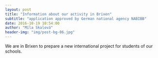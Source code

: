 ```yaml
---
layout: post
title: "Information about our activity in Brixen"
subtitle: "application approved by German national agency NABIBB"
date: 2016-10-19 10:54:00
author: "Míla Skalová"
header-img: "img/post-bg-06.jpg"
---
```

We are in Brixen to prepare a new international project for students of our schools.
